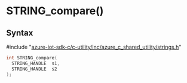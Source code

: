 # STRING_compare()

## Syntax

\#include "[azure-iot-sdk-c/c-utility/inc/azure_c_shared_utility/strings.h](../strings-h.md)"  
```C
int STRING_compare(
  STRING_HANDLE  s1,
  STRING_HANDLE  s2
);
```

